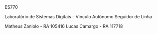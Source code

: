 ES770

Laboratório de Sistemas Digitais - Vinculo Autônomo Seguidor de Linha

Matheus Zaniolo - RA 105416 
Lucas Camargo - RA 117718

